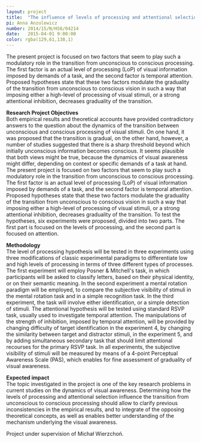 ```yaml
---
layout: project
title:  "The influence of levels of processing and attentional selection on the dynamics of visual awareness"
pi: Anna Anzulewicz
number: 2014/15/N/HS6/04214
date:   2015-04-01 9:00:00
color: rgba(129,61,138,1)
---
```


The present project is focused on two factors that seem to play such a modulatory role in the transition from unconscious to conscious processing. The first factor is an actual level of processing (LoP) of visual information imposed by demands of a task, and the second factor is temporal attention. Proposed hypotheses state that these two factors modulate the graduality of the transition from unconscious to conscious vision in such a way that imposing either a high-level of processing of visual stimuli, or a strong attentional inhibition, decreases graduality of the transition.


**Research Project Objectives**  
Both empirical results and theoretical accounts have provided contradictory answers to the question about the dynamics of the transition between unconscious and conscious processing of visual stimuli. On one hand, it was proposed that the transition is gradual, on the other hand, however, a number of studies suggested that there is a sharp threshold beyond which initially unconscious information becomes conscious. It seems plausible that both views might be true, because the dynamics of visual awareness might differ, depending on context or specific demands of a task at hand.
The present project is focused on two factors that seem to play such a modulatory role in the transition from unconscious to conscious processing. The first factor is an actual level of processing (LoP) of visual information imposed by demands of a task, and the second factor is temporal attention. Proposed hypotheses state that these two factors modulate the graduality of the transition from unconscious to conscious vision in such a way that imposing either a high-level of processing of visual stimuli, or a strong attentional inhibition, decreases graduality of the transition. To test the hypotheses, six experiments were proposed, divided into two parts. The first part is focused on the levels of processing, and the second part is focused on attention.

**Methodology**  
The level of processing hypothesis will be tested in three experiments using three modifications of classic experimental paradigms to differentiate low and high levels of processing in terms of three different types of processes. The first experiment will employ Posner & Mitchell's task, in which participants will be asked to classify letters, based on their physical identity, or on their semantic meaning. In the second experiment a mental rotation paradigm will be employed, to compare the subjective visibility of stimuli in the mental rotation task and in a simple recognition task. In the third experiment, the task will involve either identification, or a simple detection of stimuli.
The attentional hypothesis will be tested using standard RSVP task, usually used to investigate temporal attention. The manipulations of the strength of inhibition, imposed by temporal attention, will be provided by changing difficulty of target identification in the experiment 4, by changing the similarity between target and distractor stimuli, in the experiment 5, and by adding simultaneous secondary task that should limit attentional recourses for the primary RSVP task.
In all experiments, the subjective visibility of stimuli will be measured by means of a 4-point Perceptual Awareness Scale (PAS), which enables for fine assessment of graduality of visual awareness.

**Expected impact**  
The topic investigated in the project is one of the key research problems in current studies on the dynamics of visual awareness.  Determining how the levels of processing and attentional selection influence the transition from unconscious to conscious processing should allow to clarify previous inconsistencies in the empirical results, and to integrate of the opposing theoretical concepts, as well as enables better understanding of the mechanism underlying the visual awareness.

Project under supervision of Michał Wierzchoń.
